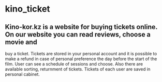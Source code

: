 # kino_ticket
## Kino-kor.kz is a website for buying tickets online. On our website you can read reviews, choose a movie and
buy a ticket. Tickets are stored in your personal account and it is possible to make a refund in case of personal
preference the day before the start of the film. User can see a schedule of sessions and choose. Also there are
available sorting, returnment of tickets. Tickets of each user are saved in personal cabinet.
